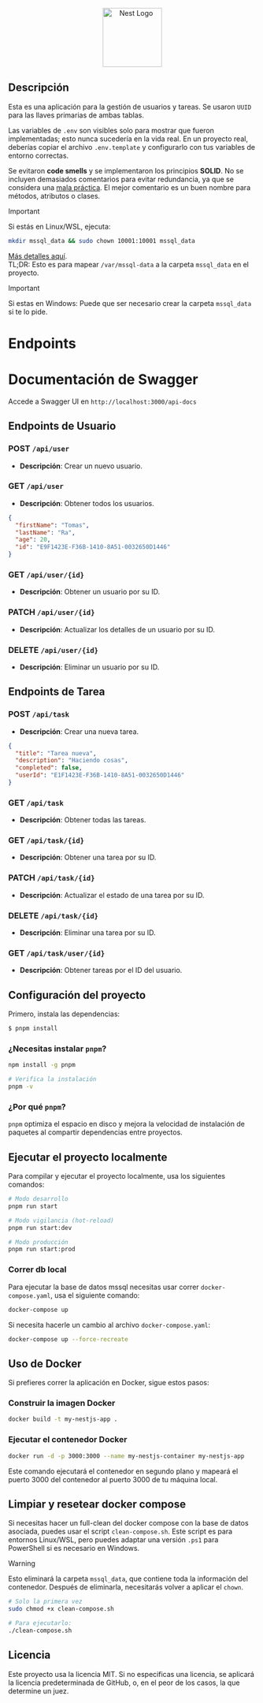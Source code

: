 <p align="center">
  <a href="http://nestjs.com/" target="blank"><img src="https://nestjs.com/img/logo-small.svg" width="120" alt="Nest Logo" /></a>
</p>

[circleci-image]: https://img.shields.io/circleci/build/github/nestjs/nest/master?token=abc123def456
[circleci-url]: https://circleci.com/gh/nestjs/nest

## Descripción

Esta es una aplicación para la gestión de usuarios y tareas. Se usaron `UUID` para las llaves primarias de ambas tablas.

Las variables de `.env` son visibles solo para mostrar que fueron implementadas; esto nunca sucedería en la vida real. En un proyecto real, deberías copiar el archivo `.env.template` y configurarlo con tus variables de entorno correctas.

Se evitaron **code smells** y se implementaron los principios **SOLID**. No se incluyen demasiados comentarios para evitar redundancia, ya que se considera una [mala práctica](https://refactoring.guru/smells/comments). El mejor comentario es un buen nombre para métodos, atributos o clases.

> [!IMPORTANT]  
> Si estás en Linux/WSL, ejecuta: 
> ```bash
> mkdir mssql_data && sudo chown 10001:10001 mssql_data
> ```
> [Más detalles aquí](https://stackoverflow.com/a/77808783/15445661).  
> TL;DR: Esto es para mapear `/var/mssql-data` a la carpeta `mssql_data` en el proyecto.

> [!IMPORTANT]  
> Si estas en Windows:
> Puede que ser necesario crear la carpeta `mssql_data` si te lo pide.

# Endpoints

# Documentación de Swagger
Accede a Swagger UI en `http://localhost:3000/api-docs`

## Endpoints de Usuario

### POST `/api/user`
- **Descripción**: Crear un nuevo usuario.

### GET `/api/user`
- **Descripción**: Obtener todos los usuarios.
```json
{
  "firstName": "Tomas",
  "lastName": "Ra",
  "age": 20,
  "id": "E9F1423E-F36B-1410-8A51-0032650D1446"
}
```

### GET `/api/user/{id}`
- **Descripción**: Obtener un usuario por su ID.

### PATCH `/api/user/{id}`
- **Descripción**: Actualizar los detalles de un usuario por su ID.

### DELETE `/api/user/{id}`
- **Descripción**: Eliminar un usuario por su ID.


## Endpoints de Tarea

### POST `/api/task`
- **Descripción**: Crear una nueva tarea.
```json
{
  "title": "Tarea nueva",
  "description": "Haciendo cosas",
  "completed": false,
  "userId": "E1F1423E-F36B-1410-8A51-0032650D1446"
}
```

### GET `/api/task`
- **Descripción**: Obtener todas las tareas.

### GET `/api/task/{id}`
- **Descripción**: Obtener una tarea por su ID.

### PATCH `/api/task/{id}`
- **Descripción**: Actualizar el estado de una tarea por su ID.

### DELETE `/api/task/{id}`
- **Descripción**: Eliminar una tarea por su ID.

### GET `/api/task/user/{id}`
- **Descripción**: Obtener tareas por el ID del usuario.


## Configuración del proyecto

Primero, instala las dependencias:

```bash
$ pnpm install
```

### ¿Necesitas instalar `pnpm`?
```bash
npm install -g pnpm

# Verifica la instalación
pnpm -v
```

### ¿Por qué `pnpm`?
`pnpm` optimiza el espacio en disco y mejora la velocidad de instalación de paquetes al compartir dependencias entre proyectos.

## Ejecutar el proyecto localmente

Para compilar y ejecutar el proyecto localmente, usa los siguientes comandos:

```bash
# Modo desarrollo
pnpm run start

# Modo vigilancia (hot-reload)
pnpm run start:dev

# Modo producción
pnpm run start:prod
```

### Correr db local
Para ejecutar la base de datos mssql necesitas usar correr `docker-compose.yaml`, usa el siguiente comando:
```bash
docker-compose up
```

Si necesita hacerle un cambio al archivo `docker-compose.yaml`:
```bash
docker-compose up --force-recreate   
```

## Uso de Docker

Si prefieres correr la aplicación en Docker, sigue estos pasos:

### Construir la imagen Docker

```bash
docker build -t my-nestjs-app .
```

### Ejecutar el contenedor Docker

```bash
docker run -d -p 3000:3000 --name my-nestjs-container my-nestjs-app
```

Este comando ejecutará el contenedor en segundo plano y mapeará el puerto 3000 del contenedor al puerto 3000 de tu máquina local.

## Limpiar y resetear docker compose

Si necesitas hacer un full-clean del docker compose con la base de datos asociada, puedes usar el script `clean-compose.sh`. Este script es para entornos Linux/WSL, pero puedes adaptar una versión `.ps1` para PowerShell si es necesario en Windows.

> [!WARNING]  
> Esto eliminará la carpeta `mssql_data`, que contiene toda la información del contenedor. Después de eliminarla, necesitarás volver a aplicar el `chown`. 
```bash
# Solo la primera vez
sudo chmod +x clean-compose.sh

# Para ejecutarlo:
./clean-compose.sh
```

## Licencia

Este proyecto usa la licencia MIT. Si no especificas una licencia, se aplicará la licencia predeterminada de GitHub, o, en el peor de los casos, la que determine un juez.